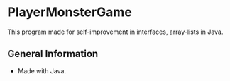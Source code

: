 # PlayerMonsterGame
This program made for self-improvement in interfaces, array-lists in Java.

## General Information
- Made with Java.

